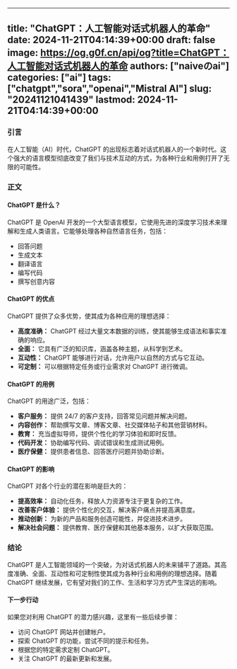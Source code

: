 
---
title: "ChatGPT：人工智能对话式机器人的革命"
date: 2024-11-21T04:14:39+00:00
draft: false
image: https://og.g0f.cn/api/og?title=ChatGPT：人工智能对话式机器人的革命
authors: ["naiveのai"]
categories: ["ai"]
tags: ["chatgpt","sora","openai","Mistral AI"]
slug: "20241121041439"
lastmod: 2024-11-21T04:14:39+00:00
---
### 引言

在人工智能（AI）时代，ChatGPT 的出现标志着对话式机器人的一个新时代。这个强大的语言模型彻底改变了我们与技术互动的方式，为各种行业和用例打开了无限的可能性。

### 正文

#### ChatGPT 是什么？

ChatGPT 是 OpenAI 开发的一个大型语言模型，它使用先进的深度学习技术来理解和生成人类语言。它能够处理各种自然语言任务，包括：

- 回答问题
- 生成文本
- 翻译语言
- 编写代码
- 撰写创意内容

#### ChatGPT 的优点

ChatGPT 提供了众多优势，使其成为各种应用的理想选择：

- **高度准确：** ChatGPT 经过大量文本数据的训练，使其能够生成语法和事实准确的响应。
- **全面：** 它具有广泛的知识库，涵盖各种主题，从科学到艺术。
- **互动性：** ChatGPT 能够进行对话，允许用户以自然的方式与它互动。
- **可定制：** 可以根据特定任务或行业需求对 ChatGPT 进行微调。

#### ChatGPT 的用例

ChatGPT 的用途广泛，包括：

- **客户服务：** 提供 24/7 的客户支持，回答常见问题并解决问题。
- **内容创作：** 帮助撰写文章、博客文章、社交媒体帖子和其他营销材料。
- **教育：** 充当虚拟导师，提供个性化的学习体验和即时反馈。
- **代码开发：** 协助编写代码、调试错误和生成测试用例。
- **医疗保健：** 提供患者信息、回答医疗问题并协助诊断。

#### ChatGPT 的影响

ChatGPT 对各个行业的潜在影响是巨大的：

- **提高效率：** 自动化任务，释放人力资源专注于更复杂的工作。
- **改善客户体验：** 提供个性化的交互，解决客户痛点并提高满意度。
- **推动创新：** 为新的产品和服务创造可能性，并促进技术进步。
- **解决社会问题：** 提供教育、医疗保健和其他基本服务，以扩大获取范围。

### 结论

ChatGPT 是人工智能领域的一个突破，为对话式机器人的未来铺平了道路。其高度准确、全面、互动性和可定制性使其成为各种行业和用例的理想选择。随着 ChatGPT 继续发展，它有望对我们的工作、生活和学习方式产生深远的影响。

#### 下一步行动

如果您对利用 ChatGPT 的潜力感兴趣，这里有一些后续步骤：

- 访问 ChatGPT 网站并创建帐户。
- 探索 ChatGPT 的功能，尝试不同的提示和任务。
- 根据您的特定需求定制 ChatGPT。
- 关注 ChatGPT 的最新更新和发展。